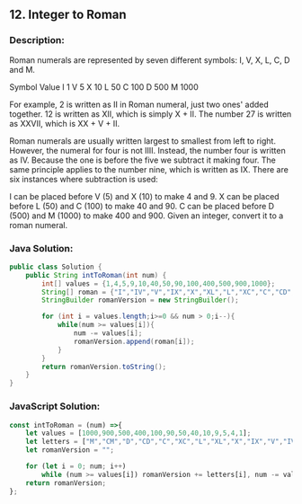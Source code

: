 

## 12. Integer to Roman

### Description:
Roman numerals are represented by seven different symbols: I, V, X, L, C, D and M.

Symbol       Value
I             1
V             5
X             10
L             50
C             100
D             500
M             1000

For example, 2 is written as II in Roman numeral, just two ones' added together. 12 is written as XII, which is simply X + II. The number 27 is written as XXVII, which is XX + V + II.

Roman numerals are usually written largest to smallest from left to right. However, the numeral for four is not IIII. Instead, the number four is written as IV. Because the one is before the five we subtract it making four. The same principle applies to the number nine, which is written as IX. There are six instances where subtraction is used:

I can be placed before V (5) and X (10) to make 4 and 9. 
X can be placed before L (50) and C (100) to make 40 and 90. 
C can be placed before D (500) and M (1000) to make 400 and 900.
Given an integer, convert it to a roman numeral.



### Java Solution:
```Java
public class Solution {
    public String intToRoman(int num) {
        int[] values = {1,4,5,9,10,40,50,90,100,400,500,900,1000};
        String[] roman = {"I","IV","V","IX","X","XL","L","XC","C","CD","D","CM","M"};
        StringBuilder romanVersion = new StringBuilder();

        for (int i = values.length;i>=0 && num > 0;i--){
            while(num >= values[i]){
                num -= values[i];
                romanVersion.append(roman[i]);
            }
        }
        return romanVersion.toString();
    }
}
```

### JavaScript Solution: 
```JavaScript
const intToRoman = (num) =>{
    let values = [1000,900,500,400,100,90,50,40,10,9,5,4,1];
    let letters = ["M","CM","D","CD","C","XC","L","XL","X","IX","V","IV","I"];
    let romanVersion = "";

    for (let i = 0; num; i++)
        while (num >= values[i]) romanVersion += letters[i], num -= values[i]
    return romanVersion;
};
```
